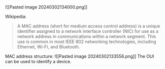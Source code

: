 ![[Pasted image 20240302134000.png]]

Wikipedia:
>A MAC address (short for medium access control address) is a unique identifier assigned to a network interface controller (NIC) for use as a network address in communications within a network segment. This use is common in most IEEE 802 networking technologies, including Ethernet, Wi-Fi, and Bluetooth.

MAC address structure:
![[Pasted image 20240302133556.png]]
The OUI can be used to identify a device.